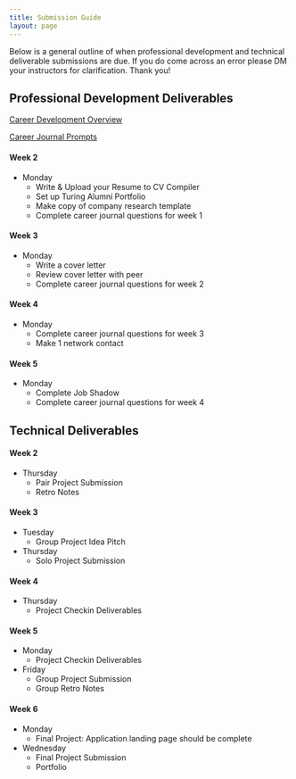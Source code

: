 ```yaml
---
title: Submission Guide
layout: page
---
```


Below is a general outline of when professional development and technical deliverable submissions are due. If you do come across an error please DM your instructors for clarification. Thank you!


## Professional Development Deliverables
  [Career Development Overview](https://careerdev.turing.io/module_three/)
  
  [Career Journal Prompts](https://github.com/turingschool/career-development-curriculum-site/blob/master/module_three/mod3_career_journal_prompts.md)

#### Week 2
  - Monday
    - Write & Upload your Resume to CV Compiler
    - Set up Turing Alumni Portfolio
    - Make copy of company research template
    - Complete career journal questions for week 1

#### Week 3
  - Monday
    - Write a cover letter
    - Review cover letter with peer
    - Complete career journal questions for week 2

#### Week 4
  - Monday
    - Complete career journal questions for week 3
    - Make 1 network contact

#### Week 5
  - Monday
    - Complete Job Shadow
    - Complete career journal questions for week 4

## Technical Deliverables

#### Week 2
  - Thursday
    - Pair Project Submission
    - Retro Notes

#### Week 3
  - Tuesday
    - Group Project Idea Pitch
  - Thursday
    - Solo Project Submission

#### Week 4
  - Thursday
    - Project Checkin Deliverables

#### Week 5
  - Monday
    - Project Checkin Deliverables
  - Friday
    - Group Project Submission
    - Group Retro Notes

#### Week 6
  - Monday
    - Final Project: Application landing page should be complete
  - Wednesday
    - Final Project Submission
    - Portfolio
